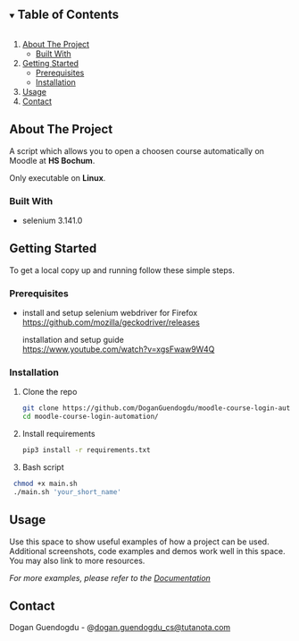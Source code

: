 <!-- TABLE OF CONTENTS -->
<details open="open">
  <summary><h2 style="display: inline-block">Table of Contents</h2></summary>
  <ol>
    <li>
      <a href="#about-the-project">About The Project</a>
      <ul>
        <li><a href="#built-with">Built With</a></li>
      </ul>
    </li>
    <li>
      <a href="#getting-started">Getting Started</a>
      <ul>
        <li><a href="#prerequisites">Prerequisites</a></li>
        <li><a href="#installation">Installation</a></li>
      </ul>
    </li>
    <li><a href="#usage">Usage</a></li>
    <li><a href="#contact">Contact</a></li>
  </ol>
</details>



<!-- ABOUT THE PROJECT -->
## About The Project
A script which allows you to open a choosen course automatically on Moodle at **HS Bochum**.

Only executable on **Linux**.


### Built With

* selenium 3.141.0




<!-- GETTING STARTED -->
## Getting Started

To get a local copy up and running follow these simple steps.

### Prerequisites
* install and setup selenium webdriver for Firefox  
  <a>https://github.com/mozilla/geckodriver/releases<a/>
  
   installation and setup guide    
  <a>https://www.youtube.com/watch?v=xgsFwaw9W4Q<a/>
 


### Installation

1. Clone the repo
   ```sh
   git clone https://github.com/DoganGuendogdu/moodle-course-login-automation.git
   cd moodle-course-login-automation/

   ```
2. Install requirements
   ```sh
   pip3 install -r requirements.txt
   ```
3. Bash script 
  ```sh
   chmod +x main.sh
   ./main.sh 'your_short_name'
   ```


<!-- USAGE EXAMPLES -->
## Usage

Use this space to show useful examples of how a project can be used. Additional screenshots, code examples and demos work well in this space. You may also link to more resources.

_For more examples, please refer to the [Documentation](https://example.com)_


<!-- CONTACT -->
## Contact
Dogan Guendogdu - @dogan.guendogdu_cs@tutanota.com




